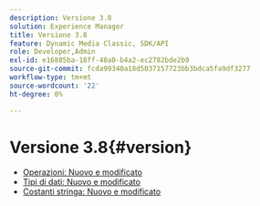 ```yaml
---
description: Versione 3.8
solution: Experience Manager
title: Versione 3.8
feature: Dynamic Media Classic, SDK/API
role: Developer,Admin
exl-id: e16885ba-18ff-48a0-b4a2-ec2782bde2b9
source-git-commit: fcda99340a18d5037157723bb3bdca5fa9df3277
workflow-type: tm+mt
source-wordcount: '22'
ht-degree: 0%

---
```


# Versione 3.8{#version}

* [Operazioni: Nuovo e modificato](r-3-8-operations.md)
* [Tipi di dati: Nuovo e modificato](r-3-8-types.md)
* [Costanti stringa: Nuovo e modificato](r-3-8-string-constants.md)
